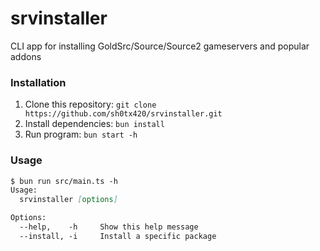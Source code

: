 # srvinstaller
CLI app for installing GoldSrc/Source/Source2 gameservers and popular addons

### Installation
1. Clone this repository: `git clone https://github.com/sh0tx420/srvinstaller.git`
2. Install dependencies: `bun install`
3. Run program: `bun start -h`

### Usage
```md
$ bun run src/main.ts -h
Usage:
  srvinstaller [options]

Options:
  --help,    -h     Show this help message    
  --install, -i     Install a specific package
```
